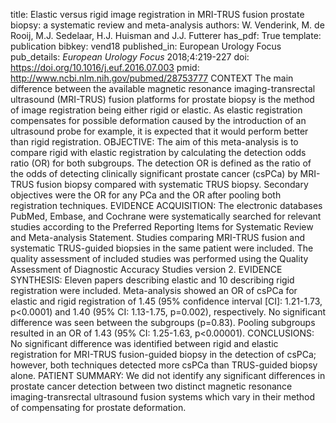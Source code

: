 title: Elastic versus rigid image registration in MRI-TRUS fusion prostate biopsy: a systematic review and meta-analysis
authors: W. Venderink, M. de Rooij, M.J. Sedelaar, H.J. Huisman and J.J. Futterer
has_pdf: True
template: publication
bibkey: vend18
published_in: European Urology Focus
pub_details: <i>European Urology Focus</i> 2018;4:219-227
doi: https://doi.org/10.1016/j.euf.2016.07.003
pmid: http://www.ncbi.nlm.nih.gov/pubmed/28753777
CONTEXT The main difference between the available magnetic resonance imaging-transrectal ultrasound (MRI-TRUS) fusion platforms for prostate biopsy is the method of image registration being either rigid or elastic. As elastic registration compensates for possible deformation caused by the introduction of an ultrasound probe for example, it is expected that it would perform better than rigid registration. OBJECTIVE: The aim of this meta-analysis is to compare rigid with elastic registration by calculating the detection odds ratio (OR) for both subgroups. The detection OR is defined as the ratio of the odds of detecting clinically significant prostate cancer (csPCa) by MRI-TRUS fusion biopsy compared with systematic TRUS biopsy. Secondary objectives were the OR for any PCa and the OR after pooling both registration techniques. EVIDENCE ACQUISITION: The electronic databases PubMed, Embase, and Cochrane were systematically searched for relevant studies according to the Preferred Reporting Items for Systematic Review and Meta-analysis Statement. Studies comparing MRI-TRUS fusion and systematic TRUS-guided biopsies in the same patient were included. The quality assessment of included studies was performed using the Quality Assessment of Diagnostic Accuracy Studies version 2. EVIDENCE SYNTHESIS: Eleven papers describing elastic and 10 describing rigid registration were included. Meta-analysis showed an OR of csPCa for elastic and rigid registration of 1.45 (95% confidence interval [CI]: 1.21-1.73, p<0.0001) and 1.40 (95% CI: 1.13-1.75, p=0.002), respectively. No significant difference was seen between the subgroups (p=0.83). Pooling subgroups resulted in an OR of 1.43 (95% CI: 1.25-1.63, p<0.00001). CONCLUSIONS: No significant difference was identified between rigid and elastic registration for MRI-TRUS fusion-guided biopsy in the detection of csPCa; however, both techniques detected more csPCa than TRUS-guided biopsy alone. PATIENT SUMMARY: We did not identify any significant differences in prostate cancer detection between two distinct magnetic resonance imaging-transrectal ultrasound fusion systems which vary in their method of compensating for prostate deformation. 

